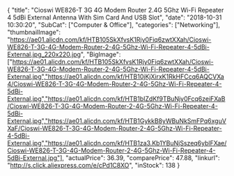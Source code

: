 {
	"title": "Cioswi WE826-T 3G 4G Modem Router 2.4G 5Ghz Wi-Fi Repeater 4 5dBi External Antenna With Sim Card And USB Slot",
	"date": "2018-10-31 10:30:20",
	"SubCat": ["Computer & Office"],
	"categories": ["Networking"],
	"thumbnailImage": "https://ae01.alicdn.com/kf/HTB105SkXfvsK1Rjy0Fiq6zwtXXah/Cioswi-WE826-T-3G-4G-Modem-Router-2-4G-5Ghz-Wi-Fi-Repeater-4-5dBi-External.jpg_220x220.jpg",
	"BigImage": ["https://ae01.alicdn.com/kf/HTB105SkXfvsK1Rjy0Fiq6zwtXXah/Cioswi-WE826-T-3G-4G-Modem-Router-2-4G-5Ghz-Wi-Fi-Repeater-4-5dBi-External.jpg","https://ae01.alicdn.com/kf/HTB10jKjXirxK1RkHFCcq6AQCVXa4/Cioswi-WE826-T-3G-4G-Modem-Router-2-4G-5Ghz-Wi-Fi-Repeater-4-5dBi-External.jpg","https://ae01.alicdn.com/kf/HTB1bIZdKf9TBuNjy0Fcq6zeiFXaB/Cioswi-WE826-T-3G-4G-Modem-Router-2-4G-5Ghz-Wi-Fi-Repeater-4-5dBi-External.jpg","https://ae01.alicdn.com/kf/HTB1GykkB8yWBuNkSmFPq6xguVXaF/Cioswi-WE826-T-3G-4G-Modem-Router-2-4G-5Ghz-Wi-Fi-Repeater-4-5dBi-External.jpg","https://ae01.alicdn.com/kf/HTB1za3.Kb1YBuNjSszeq6yblFXae/Cioswi-WE826-T-3G-4G-Modem-Router-2-4G-5Ghz-Wi-Fi-Repeater-4-5dBi-External.jpg"],
	"actualPrice": 36.39,
	"comparePrice": 47.88,
	"linkurl": "http://s.click.aliexpress.com/e/cPd1C8XO",
	"inStock": 138
}
